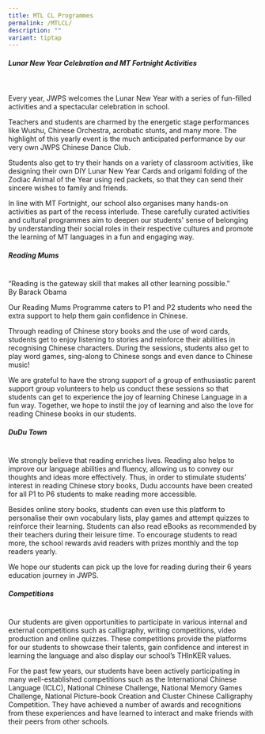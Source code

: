 ```yaml
---
title: MTL CL Programmes
permalink: /MTLCL/
description: ""
variant: tiptap
---
```

<h5>Lunar New Year Celebration and MT Fortnight Activities</h5><p><br></p><p>Every year, JWPS welcomes the Lunar New Year with a series of fun-filled activities and a spectacular celebration in school. <br></p><p>Teachers and students are charmed by the energetic stage performances like Wushu, Chinese Orchestra, acrobatic stunts, and many more. The highlight of this yearly event is the much anticipated performance by our very own JWPS Chinese Dance Club. <br></p><p>Students also get to try their hands on a variety of classroom activities, like designing their own DIY Lunar New Year Cards and origami folding of the Zodiac Animal of the Year using red packets, so that they can send their sincere wishes to family and friends.<br></p><p>In line with MT Fortnight, our school also organises many hands-on activities as part of the recess interlude. These carefully curated activities and cultural programmes aim to deepen our students' sense of belonging by understanding their social roles in their respective cultures and promote the learning of MT languages in a fun and engaging way. <br></p><h5>Reading Mums</h5><p><br>“Reading is the gateway skill that makes all other learning possible.”<br>By Barack Obama<br></p><p>Our Reading Mums Programme caters to P1 and P2 students who need the extra support to help them gain confidence in Chinese. <br></p><p>Through reading of Chinese story books and the use of word cards, students get to enjoy listening to stories and reinforce their abilities in recognising Chinese characters. During the sessions, students also get to play word games, sing-along to Chinese songs and even dance to Chinese music! <br></p><p>We are grateful to have the strong support of a group of enthusiastic parent support group volunteers to help us conduct these sessions so that students can get to experience the joy of learning Chinese Language in a fun way. Together, we hope to instil the joy of learning and also the love for reading Chinese books in our students. <br></p><h5>DuDu Town</h5><p><br>We strongly believe that reading enriches lives. Reading also helps to improve our language abilities and fluency, allowing us to convey our thoughts and ideas more effectively. Thus, in order to stimulate students’ interest in reading Chinese story books, Dudu accounts have been created for all P1 to P6 students to make reading more accessible. <br></p><p>Besides online story books, students can even use this platform to personalise their own vocabulary lists, play games and attempt quizzes to reinforce their learning. Students can also read eBooks as recommended by their teachers during their leisure time. To encourage students to read more, the school rewards avid readers with prizes monthly and the top readers yearly.<br></p><p>We hope our students can pick up the love for reading during their 6 years education journey in JWPS.<br></p><h5>Competitions</h5><p><br>Our students are given opportunities to participate in various internal and external competitions such as calligraphy, writing competitions, video production and online quizzes. These competitions provide the platforms for our students to showcase their talents, gain confidence and interest in learning the language and also display our school’s THInKER values. <br></p><p>For the past few years, our students have been actively participating in many well-established competitions such as the International Chinese Language (ICLC), National Chinese Challenge, National Memory Games Challenge, National Picture-book Creation and Cluster Chinese Calligraphy Competition. They have achieved a number of awards and recognitions from these experiences and have learned to interact and make friends with their peers from other schools.</p>